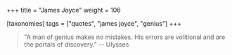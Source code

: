 +++
title = "James Joyce"
weight = 106

[taxonomies]
tags = ["quotes", "james joyce", "genius"]
+++

> "A man of genius makes no mistakes.  His errors are volitional and are the
> portals of discovery."
-- Ulysses

